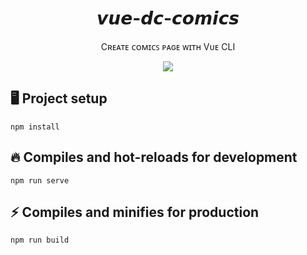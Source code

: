 <h1 align="center" title="Unicode Formatter">𝙫𝙪𝙚-𝙙𝙘-𝙘𝙤𝙢𝙞𝙘𝙨</h1>

<p align="center">
Cʀᴇᴀᴛᴇ ᴄᴏᴍɪᴄꜱ ᴩᴀɢᴇ ᴡɪᴛʜ Vᴜᴇ CLI
</p>

<p align="center">
<img src="https://img.shields.io/github/languages/top/ilguarnieri/vue-dc-comics">
</p>

## 🖥️ Project setup
```
npm install
```

## 🔥 Compiles and hot-reloads for development
```
npm run serve
```

## ⚡ Compiles and minifies for production
```
npm run build
```
